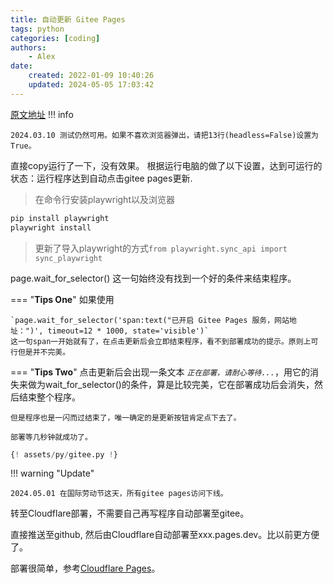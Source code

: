 ```yaml
---
title: 自动更新 Gitee Pages
tags: python
categories: [coding]
authors:
    - Alex
date: 
    created: 2022-01-09 10:40:26
    updated: 2024-05-05 17:03:42
---
```

[原文地址](https://kaffa.im/update-gitee-pages-with-playwright.html)
!!! info

    2024.03.10 测试仍然可用。如果不喜欢浏览器弹出，请把13行(headless=False)设置为True。


直接copy运行了一下，没有效果。
根据运行电脑的做了以下设置，达到可运行的状态：运行程序达到自动点击gitee pages更新.

> 在命令行安装playwright以及浏览器

```bash
pip install playwright 
playwright install
```

> 更新了导入playwright的方式`from playwright.sync_api import sync_playwright`
<!-- more -->
page.wait_for_selector() 这一句始终没有找到一个好的条件来结束程序。

=== "**Tips One**"
    如果使用

    `page.wait_for_selector('span:text("已开启 Gitee Pages 服务，网站地址：")', timeout=12 * 1000, state='visible')`
    这一句span一开始就有了，在点击更新后会立即结束程序，看不到部署成功的提示。原则上可行但是并不完美。
=== "**Tips Two**"
    点击更新后会出现一条文本 *`正在部署，请耐心等待...`*，用它的消失来做为wait_for_selector()的条件，算是比较完美，它在部署成功后会消失，然后结束整个程序。
    
    但是程序也是一闪而过结束了，唯一确定的是更新按钮肯定点下去了。

    部署等几秒钟就成功了。


```Python hl_lines="5 6 7 30" linenums="1"
{! assets/py/gitee.py !}
```

!!! warning "Update"

    2024.05.01 在国际劳动节这天，所有gitee pages访问下线。

转至Cloudflare部署，不需要自己再写程序自动部署至gitee。

直接推送至github, 然后由Cloudflare自动部署至xxx.pages.dev。比以前更方便了。

部署很简单，参考[Cloudflare Pages](https://pages.cloudflare.com/)。